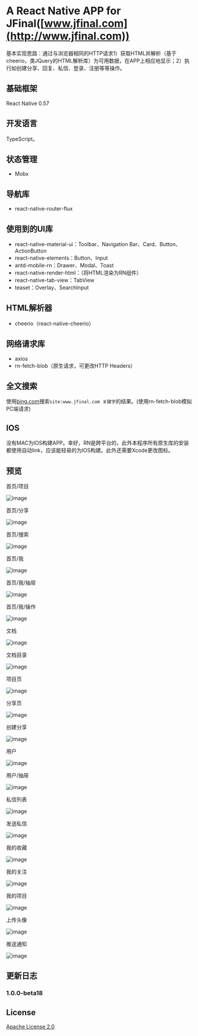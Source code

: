 # A React Native APP for JFinal([www.jfinal.com](http://www.jfinal.com))

基本实现思路：通过与浏览器相同的HTTP请求1）获取HTML并解析（基于cheerio，类JQuery的HTML解析库）为可用数据，在APP上相应地显示；2）执行如创建分享、回复、私信、登录、注册等等操作。

## 基础框架

React Native 0.57

## 开发语言

TypeScript。

## 状态管理

- Mobx

## 导航库

- react-native-router-flux

## 使用到的UI库

- react-native-material-ui：Toolbar、Navigation Bar、Card、Button、ActionButton
- react-native-elements：Button、Input
- antd-mobile-rn：Drawer、Modal、Toast
- react-native-render-html：（将HTML渲染为RN组件）
- react-native-tab-view：TabView
- teaset：Overlay、SearchInput

## HTML解析器

- cheerio（react-native-cheerio）

## 网络请求库

- axios
- rn-fetch-blob（原生请求，可更改HTTP Headers）

## 全文搜索

使用[bing.com](https://cn.bing.com)搜索`site:www.jfinal.com 关键字`的结果。(使用rn-fetch-blob模拟PC端请求)

## IOS

没有MAC为IOS构建APP。幸好，RN是跨平台的，此外本程序所有原生库的安装都使用自动link，应该能轻易的为IOS构建。此外还需要Xcode更改图标。

## 预览

首页/项目

![image](https://github.com/weifuchuan/JFinal/blob/master/_preview/home_project.png)

首页/分享

![image](https://github.com/weifuchuan/JFinal/blob/master/_preview/home_share.png)

首页/搜索

![image](https://github.com/weifuchuan/JFinal/blob/master/_preview/home_search.png)

首页/我

![image](https://github.com/weifuchuan/JFinal/blob/master/_preview/home_me.png)

首页/我/抽屉

![image](https://github.com/weifuchuan/JFinal/blob/master/_preview/home_me_drawer.png)

首页/我/操作

![image](https://github.com/weifuchuan/JFinal/blob/master/_preview/my_options.png)

文档

![image](https://github.com/weifuchuan/JFinal/blob/master/_preview/doc.png)

文档目录

![image](https://github.com/weifuchuan/JFinal/blob/master/_preview/doc_list.png)

项目页

![image](https://github.com/weifuchuan/JFinal/blob/master/_preview/project_page.png)

分享页

![image](https://github.com/weifuchuan/JFinal/blob/master/_preview/share_page.png)

创建分享

![image](https://github.com/weifuchuan/JFinal/blob/master/_preview/edit_share.png)

用户

![image](https://github.com/weifuchuan/JFinal/blob/master/_preview/user.png)

用户/抽屉

![image](https://github.com/weifuchuan/JFinal/blob/master/_preview/user_drawer.png)

私信列表

![image](https://github.com/weifuchuan/JFinal/blob/master/_preview/msg_list.png)

发送私信

![image](https://github.com/weifuchuan/JFinal/blob/master/_preview/message.png)

我的收藏

![image](https://github.com/weifuchuan/JFinal/blob/master/_preview/my_fav.png)

我的关注

![image](https://github.com/weifuchuan/JFinal/blob/master/_preview/my_follow.png)

我的项目

![image](https://github.com/weifuchuan/JFinal/blob/master/_preview/my_project.png)

上传头像

![image](https://github.com/weifuchuan/JFinal/blob/master/_preview/upload_avatar.png)

推送通知

![image](https://github.com/weifuchuan/JFinal/blob/master/_preview/msg_push.png)

## 更新日志  

### 1.0.0-beta18

## License 

[Apache License 2.0](https://github.com/weifuchuan/JFinal/blob/master/LICENSE)